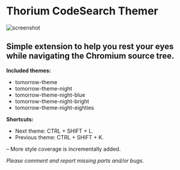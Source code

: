 # Thorium CodeSearch Themer

![screenshot](https://raw.githubusercontent.com/Alex313031/Thorium_Code_Search_Themer/master/screenshot/Screenshot_2022-04-22_19-09-40.png)

## Simple extension to help you rest your eyes while navigating the Chromium source tree.

__Included themes:__
 - tomorrow-theme
 - tomorrow-theme-night
 - tomorrow-theme-night-blue
 - tomorrow-theme-night-bright
 - tomorrow-theme-night-eighties


__Shortcuts:__
- Next theme: CTRL + SHIFT + L.
- Previous theme: CTRL + SHIFT + K.

&ndash; More style coverage is incrementally added.

*Please comment and report missing parts and/or bugs.*
